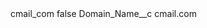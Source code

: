 <?xml version="1.0" encoding="UTF-8"?>
<CustomMetadata xmlns="http://soap.sforce.com/2006/04/metadata" xmlns:xsi="http://www.w3.org/2001/XMLSchema-instance" xmlns:xsd="http://www.w3.org/2001/XMLSchema">
    <label>cmail_com</label>
    <protected>false</protected>
    <values>
        <field>Domain_Name__c</field>
        <value xsi:type="xsd:string">cmail.com</value>
    </values>
</CustomMetadata>
